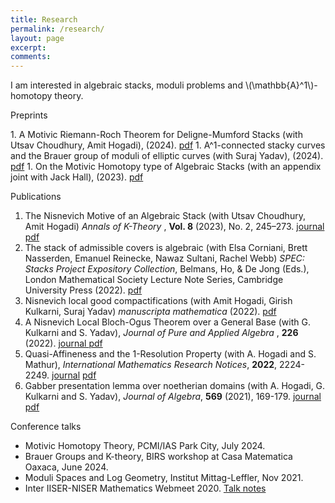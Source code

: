 ```yaml
---
title: Research
permalink: /research/
layout: page
excerpt:
comments: 
---
```



<p>I am interested in algebraic stacks, moduli problems and \(\mathbb{A}^1\)-homotopy theory.</p>


<p>Preprints</p>
1. A Motivic Riemann-Roch Theorem for Deligne-Mumford Stacks (with Utsav Choudhury, Amit Hogadi), (2024). <a href="https://arxiv.org/abs/2412.05071" target="_blank">pdf</a>
1. A^1-connected stacky curves and the Brauer group of moduli of elliptic curves (with Suraj Yadav), (2024). <a href="https://arxiv.org/abs/2410.01525" target="_blank">pdf</a>
1. On the Motivic Homotopy type of Algebraic Stacks (with an appendix joint with Jack Hall), (2023). <a href="https://arxiv.org/abs/2304.10631" target="_blank">pdf</a>


<p>Publications</p>

1. The Nisnevich Motive of an Algebraic Stack (with Utsav Choudhury, Amit Hogadi)
<i> Annals of K-Theory </i>, <b>Vol. 8</b> (2023), No. 2, 245–273. <a href="https://msp.org/akt/2023/8-2/p03.xhtml" target="_blank">journal</a> <a href="https://arxiv.org/abs/2012.13304" target="_blank">pdf</a>
1. The stack of admissible covers is algebraic (with Elsa Corniani, Brett Nasserden, Emanuel Reinecke, Nawaz
Sultani, Rachel Webb) <i>SPEC: Stacks Project Expository Collection</i>, Belmans, Ho, & De Jong (Eds.), London Mathematical Society
Lecture Note Series, Cambridge University Press (2022). <a href="/assets/notes/admissible.pdf" target="_blank">pdf</a>
1. Nisnevich local good compactifications (with Amit Hogadi, Girish Kulkarni, Suraj Yadav) <i>manuscripta mathematica</i> (2022). <a href="https://link.springer.com/article/10.1007/s00229-022-01402-1" target="_blank">pdf</a>
1. A Nisnevich Local Bloch-Ogus Theorem over a General Base (with G. Kulkarni and S. Yadav), <i> Journal of Pure and Applied Algebra </i>, <b>226</b> (2022). <a href="https://doi.org/10.1016/j.jpaa.2021.106978" target="_blank"> journal </a> <a href="https://arxiv.org/abs/2005.04674" target="_blank">pdf</a>
1. Quasi-Affineness and the 1-Resolution Property (with A. Hogadi and S. Mathur), <i>International Mathematics Research Notices</i>, <b>2022</b>, 2224-2249. <a href="https://doi.org/10.1093/imrn/rnaa125" target="_blank"> journal</a> <a href="https://arxiv.org/abs/1809.05270" target="_blank">pdf</a>
1. Gabber presentation lemma over noetherian domains (with A. Hogadi, G. Kulkarni and S. Yadav), <i> Journal of Algebra</i>, <b>569</b> (2021), 169-179. <a href="https://authors.elsevier.com/c/1c8yV4~FP4NnR" target="_blank"> journal</a> <a href="https://arxiv.org/abs/1906.09931" target="_blank">pdf</a>



 
Conference talks

* Motivic Homotopy Theory, PCMI/IAS Park City, July 2024.
* Brauer Groups and K-theory, BIRS workshop at Casa Matematica Oaxaca, June 2024.
* Moduli Spaces and Log Geometry, Institut Mittag-Leffler, Nov 2021.
* Inter IISER-NISER Mathematics Webmeet 2020. <a href="/assets/notes/iinmm talk (notes).pdf" target="_blank">Talk notes</a>



<!-- He's a student from Banyuwangi, living in Jogjakarta. the blog for documentation about his programming 🎒 journey, running on jekyll, hosting on [now.sh](http://now.sh) and using his own theme, he name it <a href="https://github.com/piharpi/jekyll-klise" target="_blank" rel="noopener">klisé</a>, he also loves to learning web technology; but he often forgot, that a reason why him doing the writing.

If you have a question about him or else, just send a letter to him.

You can [report](http://github.com/piharpi/jekyll-klise/issues/new) if there is an broken link(s) or somethings else.

##### may u needs ✨

- {{ site.author.email }}
- github.com/{{ site.author.username }}
-->

